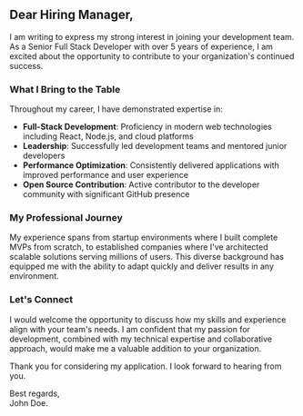 ## Dear Hiring Manager,

I am writing to express my strong interest in joining your development team. As a Senior Full Stack Developer with over 5 years of experience, I am excited about the opportunity to contribute to your organization's continued success.

### What I Bring to the Table

Throughout my career, I have demonstrated expertise in:

- **Full-Stack Development**: Proficiency in modern web technologies including React, Node.js, and cloud platforms
- **Leadership**: Successfully led development teams and mentored junior developers
- **Performance Optimization**: Consistently delivered applications with improved performance and user experience
- **Open Source Contribution**: Active contributor to the developer community with significant GitHub presence

### My Professional Journey

My experience spans from startup environments where I built complete MVPs from scratch, to established companies where I've architected scalable solutions serving millions of users. This diverse background has equipped me with the ability to adapt quickly and deliver results in any environment.

### Let's Connect

I would welcome the opportunity to discuss how my skills and experience align with your team's needs. I am confident that my passion for development, combined with my technical expertise and collaborative approach, would make me a valuable addition to your organization.

Thank you for considering my application. I look forward to hearing from you.

Best regards,  
John Doe.
